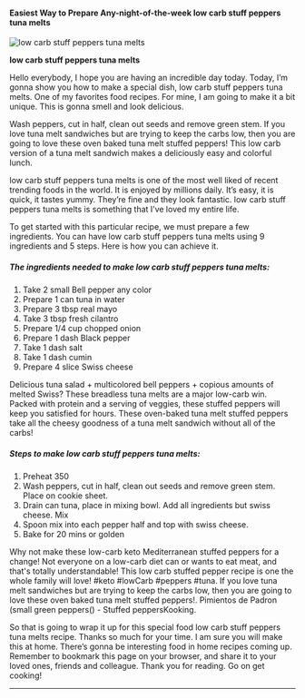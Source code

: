             

#### Easiest Way to Prepare Any-night-of-the-week low carb stuff peppers tuna melts

![low carb stuff peppers tuna melts](https://img-global.cpcdn.com/recipes/4972905293152256/751x532cq70/low-carb-stuff-peppers-tuna-melts-recipe-main-photo.jpg)

**low carb stuff peppers tuna melts**

Hello everybody, I hope you are having an incredible day today. Today, I’m gonna show you how to make a special dish, low carb stuff peppers tuna melts. One of my favorites food recipes. For mine, I am going to make it a bit unique. This is gonna smell and look delicious.

Wash peppers, cut in half, clean out seeds and remove green stem. If you love tuna melt sandwiches but are trying to keep the carbs low, then you are going to love these oven baked tuna melt stuffed peppers! This low carb version of a tuna melt sandwich makes a deliciously easy and colorful lunch.

low carb stuff peppers tuna melts is one of the most well liked of recent trending foods in the world. It is enjoyed by millions daily. It’s easy, it is quick, it tastes yummy. They’re fine and they look fantastic. low carb stuff peppers tuna melts is something that I’ve loved my entire life.

To get started with this particular recipe, we must prepare a few ingredients. You can have low carb stuff peppers tuna melts using 9 ingredients and 5 steps. Here is how you can achieve it.

##### The ingredients needed to make low carb stuff peppers tuna melts:

1.  Take 2 small Bell pepper any color
2.  Prepare 1 can tuna in water
3.  Prepare 3 tbsp real mayo
4.  Take 3 tbsp fresh cilantro
5.  Prepare 1/4 cup chopped onion
6.  Prepare 1 dash Black pepper
7.  Take 1 dash salt
8.  Take 1 dash cumin
9.  Prepare 4 slice Swiss cheese

Delicious tuna salad + multicolored bell peppers + copious amounts of melted Swiss? These breadless tuna melts are a major low-carb win. Packed with protein and a serving of veggies, these stuffed peppers will keep you satisfied for hours. These oven-baked tuna melt stuffed peppers take all the cheesy goodness of a tuna melt sandwich without all of the carbs!

##### Steps to make low carb stuff peppers tuna melts:

1.  Preheat 350
2.  Wash peppers, cut in half, clean out seeds and remove green stem. Place on cookie sheet.
3.  Drain can tuna, place in mixing bowl. Add all ingredients but swiss cheese. Mix
4.  Spoon mix into each pepper half and top with swiss cheese.
5.  Bake for 20 mins or golden

Why not make these low-carb keto Mediterranean stuffed peppers for a change! Not everyone on a low-carb diet can or wants to eat meat, and that's totally understandable! This low carb stuffed pepper recipe is one the whole family will love! #keto #lowCarb #peppers #tuna. If you love tuna melt sandwiches but are trying to keep the carbs low, then you are going to love these oven baked tuna melt stuffed peppers!. Pimientos de Padron (small green peppers() - Stuffed peppersKooking.

So that is going to wrap it up for this special food low carb stuff peppers tuna melts recipe. Thanks so much for your time. I am sure you will make this at home. There’s gonna be interesting food in home recipes coming up. Remember to bookmark this page on your browser, and share it to your loved ones, friends and colleague. Thank you for reading. Go on get cooking!

* * *